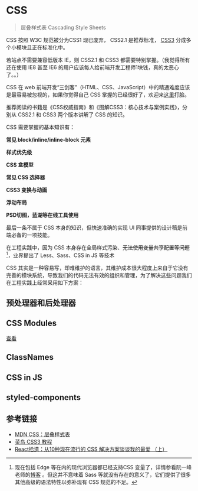 # CSS

> 层叠样式表 Cascading Style Sheets

CSS 按照 W3C 规范被分为CSS1 现已废弃， CSS2.1 是推荐标准， [CSS3](https://developer.mozilla.org/zh-CN/docs/CSS/CSS3) 分成多个小模块且正在标准化中。

若站点不需要兼容低版本 IE，则 CSS2.1 和 CSS3 都需要特别掌握。（我觉得所有还在使用 IE8 甚至 IE6 的用户应该每人给前端开发工程师1块钱，真的太恶心了。。）

CSS 在 web 前端开发“三剑客”（HTML、CSS、JavaScript）中的精通难度应该是最容易被忽视的，如果你觉得自己 CSS 掌握的已经很好了，欢迎来[这里](https://github.com/you-dont-need/You-Dont-Need-JavaScript)打脸。

推荐阅读的书籍是《CSS权威指南》和《图解CSS3：核心技术与案例实践》，分别从 CSS2.1 和 CSS3 两个版本讲解了 CSS 的知识。

CSS 需要掌握的基本知识有：

**常见 block/inline/inline-block 元素**

**样式优先级**

**CSS 盒模型**

**常见 CSS 选择器**

**CSS3 变换与动画**

**浮动布局**

**PSD切图，蓝湖等在线工具使用**

最后一条不属于 CSS 本身的知识，但快速准确的实现 UI 同事提供的设计稿是前端必备的一项技能。

在工程实践中，因为 CSS 本身存在全局样式污染、~~无法使用变量共享配置等问题~~ [^1]，业界提出了 Less、Sass、CSS in JS 等技术

[^1]: 现在包括 Edge 等在内的现代浏览器都已经支持CSS 变量了，详情参看阮一峰老师的[博客](http://www.ruanyifeng.com/blog/2017/05/css-variables.html) 。但这并不意味着 Sass 等就没有存在的意义了，它们提供了很多其他高级的语法特性以弥补现有 CSS 规范的不足。

CSS 其实是一种容易写，却难维护的语言，其维护成本很大程度上来自于它没有完善的模块系统，导致我们的代码无法有效的组织和管理，为了解决这些问题我们在工程实践上经常采用如下方案：

## 预处理器和后处理器

## CSS Modules

[查看](https://github.com/xiaosansiji/cookbook-of-webdev/blob/master/web-dev-basic/CSS/CSS%20Modules.md)

## ClassNames

## CSS in JS

## styled-components

## 参考链接

- [MDN CSS：层叠样式表](https://developer.mozilla.org/zh-CN/docs/Web/CSS)
- [菜鸟 CSS3 教程](http://www.runoob.com/css3/css3-tutorial.html)
- [React拾遗：从10种现在流行的 CSS 解决方案谈谈我的最爱 （上）](https://juejin.im/post/5b39e63ae51d4562aa017c81)


